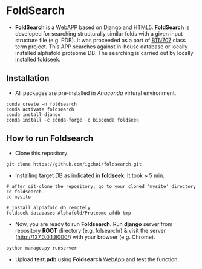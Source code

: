 # FoldSearch
* __FoldSearch__ is a WebAPP based on Django and HTML5. __FoldSearch__ is developed for searching structurally similar folds with a given input structure file (e.g. PDB). It was proceeded as a part of [BTN707]() class term project.
This APP searches against in-house database or locally installed alphafold proteome DB. The searching is carried out by locally installed [foldseek](https://search.foldseek.com/search). 
## Installation
* All packages are pre-installed in _Anaconda_ virtural environment. 

```
conda create -n foldsearch
conda activate foldsearch
conda install django
conda install -c conda-forge -c bioconda foldseek
```

## How to run __Foldsearch__
* Clone this repository
```
git clone https://github.com/igchoi/foldsearch.git
```
* Installing target DB as indicated in [__foldseek__](https://github.com/steineggerlab/foldseek). It took ~ 5 min.
```
# after git-clone the repository, go to your cloned 'mysite' directory
cd foldsearch
cd mysite

# install alphafold db remotely
foldseek databases Alphafold/Proteome afdb tmp
```
* Now, you are ready to run __Foldsearch__. Run __django__ server from repository __ROOT__ directory (e.g. folsearch/) & visit the server (http://127.0.0.1:8000/) with your browser (e.g. Chrome).
```
python manage.py runserver
```

* Upload __test.pdb__ using __Foldsearch__ WebApp and test the function.

